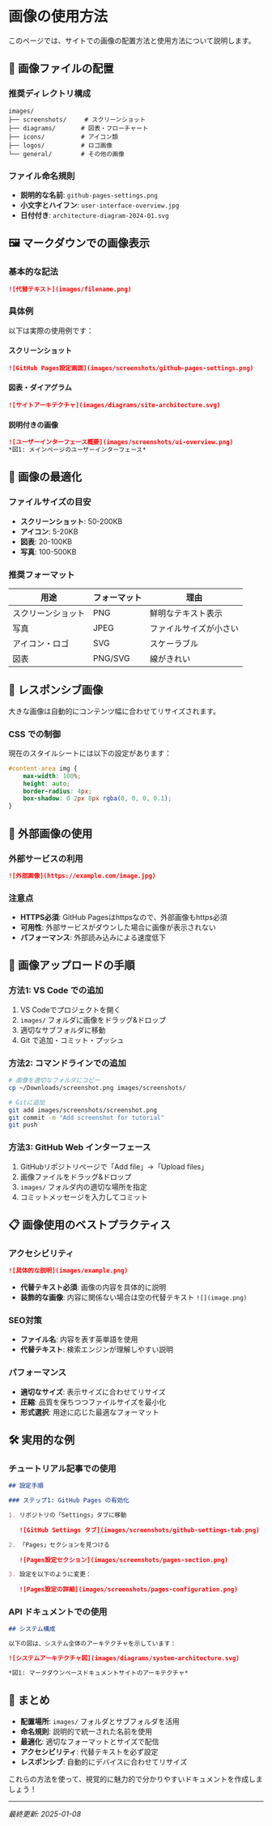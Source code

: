 # 画像の使用方法

このページでは、サイトでの画像の配置方法と使用方法について説明します。

## 📁 画像ファイルの配置

### 推奨ディレクトリ構成

```
images/
├── screenshots/     # スクリーンショット
├── diagrams/       # 図表・フローチャート
├── icons/          # アイコン類
├── logos/          # ロゴ画像
└── general/        # その他の画像
```

### ファイル命名規則

- **説明的な名前**: `github-pages-settings.png`
- **小文字とハイフン**: `user-interface-overview.jpg`
- **日付付き**: `architecture-diagram-2024-01.svg`

## 🖼️ マークダウンでの画像表示

### 基本的な記法

```markdown
![代替テキスト](images/filename.png)
```

### 具体例

以下は実際の使用例です：

#### スクリーンショット
```markdown
![GitHub Pages設定画面](images/screenshots/github-pages-settings.png)
```

#### 図表・ダイアグラム
```markdown
![サイトアーキテクチャ](images/diagrams/site-architecture.svg)
```

#### 説明付きの画像
```markdown
![ユーザーインターフェース概要](images/screenshots/ui-overview.png)
*図1: メインページのユーザーインターフェース*
```

## 🎨 画像の最適化

### ファイルサイズの目安

- **スクリーンショット**: 50-200KB
- **アイコン**: 5-20KB  
- **図表**: 20-100KB
- **写真**: 100-500KB

### 推奨フォーマット

| 用途 | フォーマット | 理由 |
|------|-------------|------|
| スクリーンショット | PNG | 鮮明なテキスト表示 |
| 写真 | JPEG | ファイルサイズが小さい |
| アイコン・ロゴ | SVG | スケーラブル |
| 図表 | PNG/SVG | 線がきれい |

## 📱 レスポンシブ画像

大きな画像は自動的にコンテンツ幅に合わせてリサイズされます。

### CSS での制御

現在のスタイルシートには以下の設定があります：

```css
#content-area img {
    max-width: 100%;
    height: auto;
    border-radius: 4px;
    box-shadow: 0 2px 8px rgba(0, 0, 0, 0.1);
}
```

## 🔗 外部画像の使用

### 外部サービスの利用

```markdown
![外部画像](https://example.com/image.jpg)
```

### 注意点

- **HTTPS必須**: GitHub Pagesはhttpsなので、外部画像もhttps必須
- **可用性**: 外部サービスがダウンした場合に画像が表示されない
- **パフォーマンス**: 外部読み込みによる速度低下

## 🚀 画像アップロードの手順

### 方法1: VS Code での追加

1. VS Codeでプロジェクトを開く
2. `images/` フォルダに画像をドラッグ&ドロップ
3. 適切なサブフォルダに移動
4. Git で追加・コミット・プッシュ

### 方法2: コマンドラインでの追加

```bash
# 画像を適切なフォルダにコピー
cp ~/Downloads/screenshot.png images/screenshots/

# Gitに追加
git add images/screenshots/screenshot.png
git commit -m "Add screenshot for tutorial"
git push
```

### 方法3: GitHub Web インターフェース

1. GitHubリポジトリページで「Add file」→「Upload files」
2. 画像ファイルをドラッグ&ドロップ
3. `images/` フォルダ内の適切な場所を指定
4. コミットメッセージを入力してコミット

## 📋 画像使用のベストプラクティス

### アクセシビリティ

```markdown
![具体的な説明](images/example.png)
```

- **代替テキスト必須**: 画像の内容を具体的に説明
- **装飾的な画像**: 内容に関係ない場合は空の代替テキスト `![](image.png)`

### SEO対策

- **ファイル名**: 内容を表す英単語を使用
- **代替テキスト**: 検索エンジンが理解しやすい説明

### パフォーマンス

- **適切なサイズ**: 表示サイズに合わせてリサイズ
- **圧縮**: 品質を保ちつつファイルサイズを最小化
- **形式選択**: 用途に応じた最適なフォーマット

## 🛠️ 実用的な例

### チュートリアル記事での使用

```markdown
## 設定手順

### ステップ1: GitHub Pages の有効化

1. リポジトリの「Settings」タブに移動
   
   ![GitHub Settings タブ](images/screenshots/github-settings-tab.png)

2. 「Pages」セクションを見つける
   
   ![Pages設定セクション](images/screenshots/pages-section.png)

3. 設定を以下のように変更：
   
   ![Pages設定の詳細](images/screenshots/pages-configuration.png)
```

### API ドキュメントでの使用

```markdown
## システム構成

以下の図は、システム全体のアーキテクチャを示しています：

![システムアーキテクチャ図](images/diagrams/system-architecture.svg)

*図1: マークダウンベースドキュメントサイトのアーキテクチャ*
```

## 📝 まとめ

- **配置場所**: `images/` フォルダとサブフォルダを活用
- **命名規則**: 説明的で統一された名前を使用
- **最適化**: 適切なフォーマットとサイズで配信
- **アクセシビリティ**: 代替テキストを必ず設定
- **レスポンシブ**: 自動的にデバイスに合わせてリサイズ

これらの方法を使って、視覚的に魅力的で分かりやすいドキュメントを作成しましょう！

---

*最終更新: 2025-01-08*